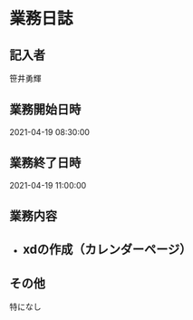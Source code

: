 # 業務日誌

## 記入者

笹井勇輝

## 業務開始日時

2021-04-19 08:30:00

## 業務終了日時

2021-04-19 11:00:00

## 業務内容

- xdの作成（カレンダーページ）
	- 

## その他

特になし